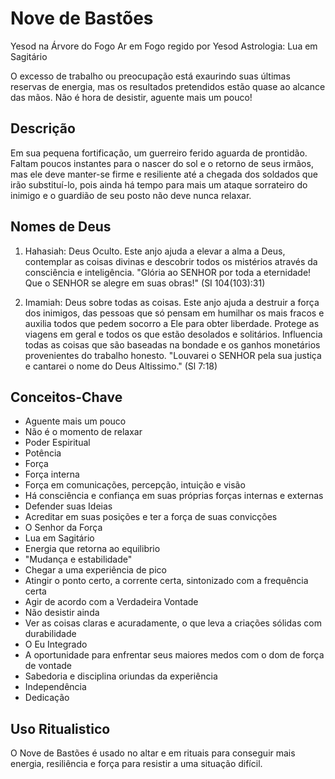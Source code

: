 # Nove de Bastões

Yesod na Árvore do Fogo
Ar em Fogo regido por Yesod
Astrologia: Lua em Sagitário

O excesso de trabalho ou preocupação está exaurindo suas últimas reservas de energia, mas os resultados pretendidos estão quase ao alcance das mãos. Não é hora de desistir, aguente mais um pouco!

## Descrição
Em sua pequena fortificação, um guerreiro ferido aguarda de prontidão. Faltam poucos instantes para o nascer do sol e o retorno de seus irmãos, mas ele deve manter-se firme e resiliente até a chegada dos soldados que irão substituí-lo, pois ainda há tempo para mais um ataque sorrateiro do inimigo e o guardião de seu posto não deve nunca relaxar.

## Nomes de Deus
1. Hahasiah: Deus Oculto.
Este anjo ajuda a elevar a alma a Deus, contemplar as coisas divinas e descobrir todos os mistérios através da consciência e inteligência.
"Glória ao SENHOR por toda a eternidade! Que o SENHOR se alegre em suas obras!" (SI 104(103):31)

2. Imamiah: Deus sobre todas as coisas.
Este anjo ajuda a destruir a força dos inimigos, das pessoas que só pensam em humilhar os mais fracos e auxilia todos que pedem socorro a Ele para obter liberdade. Protege as viagens em geral e todos os que estão desolados e solitários. Influencia todas as coisas que são baseadas na bondade e os ganhos monetários provenientes do trabalho honesto.
"Louvarei o SENHOR pela sua justiça e cantarei o nome do Deus Altissimo." (Sl 7:18)

## Conceitos-Chave
- Aguente mais um pouco
- Não é o momento de relaxar
- Poder Espiritual
- Potência
- Força
- Força interna
- Força em comunicações, percepção, intuição e visão
- Há consciência e confiança em suas próprias forças internas e externas
- Defender suas Ideias
- Acreditar em suas posições e ter a força de suas convicções
- O Senhor da Força
- Lua em Sagitário
- Energia que retorna ao equilibrio
- "Mudança e estabilidade"
- Chegar a uma experiência de pico
- Atingir o ponto certo, a corrente certa, sintonizado com a frequência certa
- Agir de acordo com a Verdadeira Vontade
- Não desistir ainda
- Ver as coisas claras e acuradamente, o que leva a criações sólidas com durabilidade
- O Eu Integrado
- A oportunidade para enfrentar seus maiores medos com o dom de força de vontade
- Sabedoria e disciplina oriundas da experiência
- Independência
- Dedicação

## Uso Ritualistico
O Nove de Bastões é usado no altar e em rituais para conseguir mais energia, resiliência e força para resistir a uma situação difícil. 
